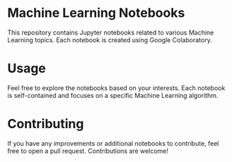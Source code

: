 # Machine Learning Notebooks
This repository contains Jupyter notebooks related to various Machine Learning topics. Each notebook is created using Google Colaboratory.

# Usage
Feel free to explore the notebooks based on your interests. Each notebook is self-contained and focuses on a specific Machine Learning algorithm.

# Contributing
If you have any improvements or additional notebooks to contribute, feel free to open a pull request. Contributions are welcome!
